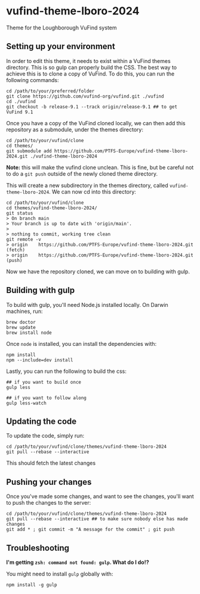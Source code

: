 # vufind-theme-lboro-2024
Theme for the Loughborough VuFind system

## Setting up your environment
In order to edit this theme, it needs to exist within a VuFind themes directory. This is so gulp can properly build the CSS.
The best way to achieve this is to clone a copy of VuFind. To do this, you can run the following commands:
```
cd /path/to/your/preferred/folder
git clone https://github.com/vufind-org/vufind.git ./vufind
cd ./vufind
git checkout -b release-9.1 --track origin/release-9.1 ## to get VuFind 9.1
```

Once you have a copy of the VuFind cloned locally, we can then add this repository as a submodule, under the themes directory:
```
cd /path/to/your/vufind/clone
cd themes/
git submodule add https://github.com/PTFS-Europe/vufind-theme-lboro-2024.git ./vufind-theme-lboro-2024
```
**Note:** this will make the vufind clone unclean. This is fine, but be careful not to do a `git push` outside of the newly cloned theme directory.

This will create a new subdirectory in the themes directory, called `vufind-theme-lboro-2024`. We can now cd into this directory:
```
cd /path/to/your/vufind/clone
cd themes/vufind-theme-lboro-2024/
git status
> On branch main
> Your branch is up to date with 'origin/main'.
> 
> nothing to commit, working tree clean
git remote -v
> origin	https://github.com/PTFS-Europe/vufind-theme-lboro-2024.git (fetch)
> origin	https://github.com/PTFS-Europe/vufind-theme-lboro-2024.git (push)
```

Now we have the repository cloned, we can move on to building with gulp.

## Building with gulp
To build with gulp, you'll need Node.js installed locally. On Darwin machines, run:
```
brew doctor
brew update
brew install node
```

Once `node` is installed, you can install the dependencies with:
```
npm install
npm --include=dev install
```

Lastly, you can run the following to build the css:
```
## if you want to build once
gulp less

## if you want to follow along
gulp less-watch
```

## Updating the code
To update the code, simply run:
```
cd /path/to/your/vufind/clone/themes/vufind-theme-lboro-2024
git pull --rebase --interactive
```

This should fetch the latest changes

## Pushing your changes
Once you've made some changes, and want to see the changes, you'll want to push the changes to the server:

```
cd /path/to/your/vufind/clone/themes/vufind-theme-lboro-2024
git pull --rebase --interactive ## to make sure nobody else has made changes
git add * ; git commit -m "A message for the commit" ; git push
```

## Troubleshooting
**I'm getting `zsh: command not found: gulp`. What do I do!?**

You might need to install `gulp` globally with:

```
npm install -g gulp
```
